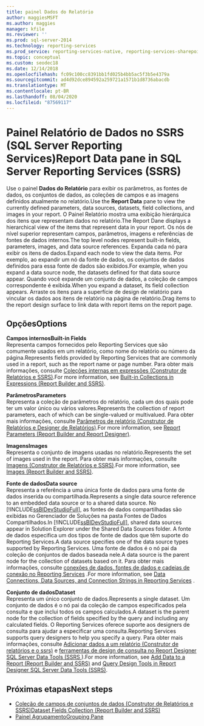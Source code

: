 ```yaml
---
title: painel Dados do Relatório
author: maggiesMSFT
ms.author: maggies
manager: kfile
ms.reviewer: ''
ms.prod: sql-server-2014
ms.technology: reporting-services
ms.prod_service: reporting-services-native, reporting-services-sharepoint
ms.topic: conceptual
ms.custom: seodec18
ms.date: 12/14/2018
ms.openlocfilehash: fc09c100cc8391bb1fd025b4bb5ac5f3b5e4379a
ms.sourcegitcommit: ad4d92dce894592a259721a1571b1d8736abacdb
ms.translationtype: MT
ms.contentlocale: pt-BR
ms.lasthandoff: 08/04/2020
ms.locfileid: "87569117"
---
```

# <a name="report-data-pane-in-sql-server-reporting-services-ssrs"></a><span data-ttu-id="e8947-102">Painel Relatório de Dados no SSRS (SQL Server Reporting Services)</span><span class="sxs-lookup"><span data-stu-id="e8947-102">Report Data pane in SQL Server Reporting Services (SSRS)</span></span>

  <span data-ttu-id="e8947-103">Use o painel **Dados do Relatório** para exibir os parâmetros, as fontes de dados, os conjuntos de dados, as coleções de campos e as imagens definidos atualmente no relatório.</span><span class="sxs-lookup"><span data-stu-id="e8947-103">Use the **Report Data** pane to view the currently defined parameters, data sources, datasets, field collections, and images in your report.</span></span> <span data-ttu-id="e8947-104">O Painel Relatório mostra uma exibição hierárquica dos itens que representam dados no relatório.</span><span class="sxs-lookup"><span data-stu-id="e8947-104">The Report Dane displays a hierarchical view of the items that represent data in your report.</span></span> <span data-ttu-id="e8947-105">Os nós de nível superior representam campos, parâmetros, imagens e referências de fontes de dados internos.</span><span class="sxs-lookup"><span data-stu-id="e8947-105">The top level nodes represent built-in fields, parameters, images, and data source references.</span></span> <span data-ttu-id="e8947-106">Expanda cada nó para exibir os itens de dados.</span><span class="sxs-lookup"><span data-stu-id="e8947-106">Expand each node to view the data items.</span></span> <span data-ttu-id="e8947-107">Por exemplo, ao expandir um nó da fonte de dados, os conjuntos de dados definidos para essa fonte de dados são exibidos.</span><span class="sxs-lookup"><span data-stu-id="e8947-107">For example, when you expand a data source node, the datasets defined for that data source appear.</span></span> <span data-ttu-id="e8947-108">Quando você expande um conjunto de dados, a coleção de campos correspondente é exibida.</span><span class="sxs-lookup"><span data-stu-id="e8947-108">When you expand a dataset, its field collection appears.</span></span> <span data-ttu-id="e8947-109">Arraste os itens para a superfície de design de relatório para vincular os dados aos itens de relatório na página de relatório.</span><span class="sxs-lookup"><span data-stu-id="e8947-109">Drag items to the report design surface to link data with report items on the report page.</span></span>  
  
## <a name="options"></a><span data-ttu-id="e8947-110">Opções</span><span class="sxs-lookup"><span data-stu-id="e8947-110">Options</span></span>

 <span data-ttu-id="e8947-111">**Campos internos**</span><span class="sxs-lookup"><span data-stu-id="e8947-111">**Built-in Fields**</span></span>  
 <span data-ttu-id="e8947-112">Representa campos fornecidos pelo Reporting Services que são comumente usados em um relatório, como nome do relatório ou número da página.</span><span class="sxs-lookup"><span data-stu-id="e8947-112">Represents fields provided by Reporting Services that are commonly used in a report, such as the report name or page number.</span></span> <span data-ttu-id="e8947-113">Para obter mais informações, consulte [Coleções internas em expressões &#40;Construtor de Relatórios e SSRS&#41;](../report-design/built-in-collections-in-expressions-report-builder.md).</span><span class="sxs-lookup"><span data-stu-id="e8947-113">For more information, see [Built-in Collections in Expressions &#40;Report Builder and SSRS&#41;](../report-design/built-in-collections-in-expressions-report-builder.md).</span></span>  
  
 <span data-ttu-id="e8947-114">**Parâmetros**</span><span class="sxs-lookup"><span data-stu-id="e8947-114">**Parameters**</span></span>  
 <span data-ttu-id="e8947-115">Representa a coleção de parâmetros do relatório, cada um dos quais pode ter um valor único ou vários valores.</span><span class="sxs-lookup"><span data-stu-id="e8947-115">Represents the collection of report parameters, each of which can be single-valued or multivalued.</span></span> <span data-ttu-id="e8947-116">Para obter mais informações, consulte [Parâmetros de relatório &#40;Construtor de Relatórios e Designer de Relatórios&#41;](../report-design/report-parameters-report-builder-and-report-designer.md).</span><span class="sxs-lookup"><span data-stu-id="e8947-116">For more information, see [Report Parameters &#40;Report Builder and Report Designer&#41;](../report-design/report-parameters-report-builder-and-report-designer.md).</span></span>  
  
 <span data-ttu-id="e8947-117">**Imagens**</span><span class="sxs-lookup"><span data-stu-id="e8947-117">**Images**</span></span>  
 <span data-ttu-id="e8947-118">Representa o conjunto de imagens usadas no relatório.</span><span class="sxs-lookup"><span data-stu-id="e8947-118">Represents the set of images used in the report.</span></span> <span data-ttu-id="e8947-119">Para obter mais informações, consulte [Imagens &#40;Construtor de Relatórios e SSRS&#41;](../report-design/images-report-builder-and-ssrs.md).</span><span class="sxs-lookup"><span data-stu-id="e8947-119">For more information, see [Images &#40;Report Builder and SSRS&#41;](../report-design/images-report-builder-and-ssrs.md).</span></span>  
  
 <span data-ttu-id="e8947-120">**Fonte de dados**</span><span class="sxs-lookup"><span data-stu-id="e8947-120">**Data source**</span></span>  
 <span data-ttu-id="e8947-121">Representa a referência a uma única fonte de dados para uma fonte de dados inserida ou compartilhada.</span><span class="sxs-lookup"><span data-stu-id="e8947-121">Represents a single data source reference to an embedded data source or to a shared data source.</span></span> <span data-ttu-id="e8947-122">No [!INCLUDE[ssBIDevStudioFull](../../includes/ssbidevstudiofull-md.md)], as fontes de dados compartilhadas são exibidas no Gerenciador de Soluções na pasta Fontes de Dados Compartilhados.</span><span class="sxs-lookup"><span data-stu-id="e8947-122">In [!INCLUDE[ssBIDevStudioFull](../../includes/ssbidevstudiofull-md.md)], shared data sources appear in Solution Explorer under the Shared Data Sources folder.</span></span> <span data-ttu-id="e8947-123">A fonte de dados especifica um dos tipos de fonte de dados que têm suporte do Reporting Services.</span><span class="sxs-lookup"><span data-stu-id="e8947-123">A data source specifies one of the data source types supported by Reporting Services.</span></span> <span data-ttu-id="e8947-124">Uma fonte de dados é o nó pai da coleção de conjuntos de dados baseada nele.</span><span class="sxs-lookup"><span data-stu-id="e8947-124">A data source is the parent node for the collection of datasets based on it.</span></span> <span data-ttu-id="e8947-125">Para obter mais informações, consulte [conexões de dados, fontes de dados e cadeias de conexão no Reporting Services](../data-connections-data-sources-and-connection-strings-in-reporting-services.md) .</span><span class="sxs-lookup"><span data-stu-id="e8947-125">For more information, see [Data Connections, Data Sources, and Connection Strings in Reporting Services](../data-connections-data-sources-and-connection-strings-in-reporting-services.md) .</span></span>  
  
 <span data-ttu-id="e8947-126">**Conjunto de dados**</span><span class="sxs-lookup"><span data-stu-id="e8947-126">**Dataset**</span></span>  
 <span data-ttu-id="e8947-127">Representa um único conjunto de dados.</span><span class="sxs-lookup"><span data-stu-id="e8947-127">Represents a single dataset.</span></span> <span data-ttu-id="e8947-128">Um conjunto de dados é o nó pai da coleção de campos especificados pela consulta e que inclui todos os campos calculados.</span><span class="sxs-lookup"><span data-stu-id="e8947-128">A dataset is the parent node for the collection of fields specified by the query and including any calculated fields.</span></span> <span data-ttu-id="e8947-129">O Reporting Services oferece suporte aos designers de consulta para ajudar a especificar uma consulta.</span><span class="sxs-lookup"><span data-stu-id="e8947-129">Reporting Services supports query designers to help you specify a query.</span></span> <span data-ttu-id="e8947-130">Para obter mais informações, consulte [Adicionar dados a um relatório &#40;Construtor de relatórios e o ssrs&#41;](report-datasets-ssrs.md) e [ferramentas de design de consulta no Report Designer SQL Server Data Tools &#40;SSRS ](query-design-tools-ssrs.md)&#41;.</span><span class="sxs-lookup"><span data-stu-id="e8947-130">For more information, see [Add Data to a Report &#40;Report Builder and SSRS&#41;](report-datasets-ssrs.md) and [Query Design Tools in Report Designer SQL Server Data Tools &#40;SSRS&#41;](query-design-tools-ssrs.md).</span></span>  
  
## <a name="next-steps"></a><span data-ttu-id="e8947-131">Próximas etapas</span><span class="sxs-lookup"><span data-stu-id="e8947-131">Next steps</span></span>

 - [<span data-ttu-id="e8947-132">Coleção de campos de conjuntos de dados &#40;Construtor de Relatórios e SSRS&#41;</span><span class="sxs-lookup"><span data-stu-id="e8947-132">Dataset Fields Collection &#40;Report Builder and SSRS&#41;</span></span>](dataset-fields-collection-report-builder-and-ssrs.md)
 - [<span data-ttu-id="e8947-133">Painel Agrupamento</span><span class="sxs-lookup"><span data-stu-id="e8947-133">Grouping Pane</span></span>](../tools/grouping-pane.md)